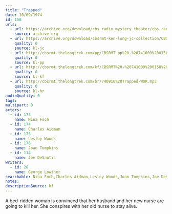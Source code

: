 ```yaml
---
title: "Trapped"
date: 10/09/1974
id: 158
urls: 
  - url: https://archive.org/download/cbs_radio_mystery_theater/cbs_radio_mystery_theater-0151-0200.zip/cbs_radio_mystery_theater-0151-0200%2Fcbsrmt_0158_trapped.mp3
    source: archive-org
  - url: https://archive.org/download/cbsrmt-ken-long-jc-collection/CBSRMT - 741009 0158 Trapped vbr kb2_jc.mp3
    quality: 0
    source: kl-jc
  - url: http://cbsrmt.thelongtrek.com/pp/CBSRMT_pp%20-%20741009%200158%20Trapped.mp3
    quality: 0
    source: kl-pp
  - url: http://cbsrmt.thelongtrek.com/kf/CBSRMT%20-%20741009%200158%20Trapped_kf.mp3
    quality: 0
    source: kl-kf
  - url: http://cbsrmt.thelongtrek.com/br/740910%20Trapped-WOR.mp3
    quality: 0
    source: kl-br
audioQuality: 0
tags: 
multipart: 0
actors:  
  - id: 173
    name: Nina Foch  
  - id: 174
    name: Charles Aidman  
  - id: 175
    name: Lesley Woods  
  - id: 176
    name: Joan Tompkins  
  - id: 114
    name: Joe DeSantis
writers:  
  - id: 28
    name: George Lowther
searchable: Nina Foch,Charles Aidman,Lesley Woods,Joan Tompkins,Joe DeSantis George Lowther
notes: 
descriptionSource: kf
---
```

A bed-ridden woman is convinced that her husband and her new nurse are going to kill her. She conspires with her old nurse to stay alive.